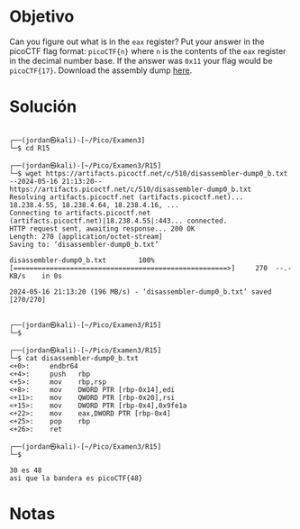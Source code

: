 
# Objetivo 

Can you figure out what is in the `eax` register? Put your answer in the picoCTF flag format: `picoCTF{n}` where `n` is the contents of the `eax` register in the decimal number base. If the answer was `0x11` your flag would be `picoCTF{17}`. Download the assembly dump [here](https://artifacts.picoctf.net/c/509/disassembler-dump0_a.txt).
# Solución 
```

┌──(jordan㉿kali)-[~/Pico/Examen3]
└─$ cd R15 
                                                                                                                              
┌──(jordan㉿kali)-[~/Pico/Examen3/R15]
└─$ wget https://artifacts.picoctf.net/c/510/disassembler-dump0_b.txt
--2024-05-16 21:13:20--  https://artifacts.picoctf.net/c/510/disassembler-dump0_b.txt
Resolving artifacts.picoctf.net (artifacts.picoctf.net)... 18.238.4.55, 18.238.4.64, 18.238.4.16, ...
Connecting to artifacts.picoctf.net (artifacts.picoctf.net)|18.238.4.55|:443... connected.
HTTP request sent, awaiting response... 200 OK
Length: 270 [application/octet-stream]
Saving to: ‘disassembler-dump0_b.txt’

disassembler-dump0_b.txt        100%[=====================================================>]     270  --.-KB/s    in 0s      

2024-05-16 21:13:20 (196 MB/s) - ‘disassembler-dump0_b.txt’ saved [270/270]

                                                                                                                              
┌──(jordan㉿kali)-[~/Pico/Examen3/R15]
└─$ 
                                                                                                                              
┌──(jordan㉿kali)-[~/Pico/Examen3/R15]
└─$ cat disassembler-dump0_b.txt 
<+0>:     endbr64 
<+4>:     push   rbp
<+5>:     mov    rbp,rsp
<+8>:     mov    DWORD PTR [rbp-0x14],edi
<+11>:    mov    QWORD PTR [rbp-0x20],rsi
<+15>:    mov    DWORD PTR [rbp-0x4],0x9fe1a
<+22>:    mov    eax,DWORD PTR [rbp-0x4]
<+25>:    pop    rbp
<+26>:    ret
                                                                                                                              
┌──(jordan㉿kali)-[~/Pico/Examen3/R15]
└─$ 

30 es 48 
asi que la bandera es picoCTF{48}
```

# Notas 

